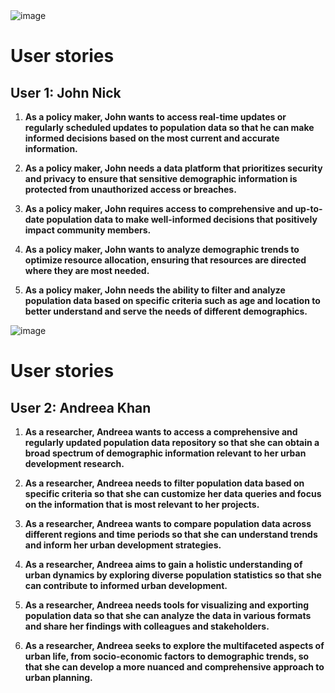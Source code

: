 
<img alt="image" src="https://github.com/SazamAmmy/Software-Engineering-Sprints--OrionEngine-Ensemble/assets/159127703/3531a8f7-1a25-4c39-b83c-451ce750e446">

# User stories
## User 1: John Nick

1. **As a policy maker, John wants to access real-time updates or regularly scheduled updates to population data so that he can make informed decisions based on the most current and accurate information.**

2. **As a policy maker, John needs a data platform that prioritizes security and privacy to ensure that sensitive demographic information is protected from unauthorized access or breaches.**

3. **As a policy maker, John requires access to comprehensive and up-to-date population data to make well-informed decisions that positively impact community members.**

4. **As a policy maker, John wants to analyze demographic trends to optimize resource allocation, ensuring that resources are directed where they are most needed.**

5. **As a policy maker, John needs the ability to filter and analyze population data based on specific criteria such as age and location to better understand and serve the needs of different demographics.**

<img alt="image" src="https://github.com/SazamAmmy/Software-Engineering-Sprints--OrionEngine-Ensemble/assets/159127703/9de7d5cb-44ed-4a59-8b6e-4f0ecdb775ea">


# User stories
## User 2: Andreea Khan

1. **As a researcher, Andreea wants to access a comprehensive and regularly updated population data repository so that she can obtain a broad spectrum of demographic information relevant to her urban development research.**

2. **As a researcher, Andreea needs to filter population data based on specific criteria so that she can customize her data queries and focus on the information that is most relevant to her projects.**

3. **As a researcher, Andreea wants to compare population data across different regions and time periods so that she can understand trends and inform her urban development strategies.**

4. **As a researcher, Andreea aims to gain a holistic understanding of urban dynamics by exploring diverse population statistics so that she can contribute to informed urban development.**

5. **As a researcher, Andreea needs tools for visualizing and exporting population data so that she can analyze the data in various formats and share her findings with colleagues and stakeholders.**

6. **As a researcher, Andreea seeks to explore the multifaceted aspects of urban life, from socio-economic factors to demographic trends, so that she can develop a more nuanced and comprehensive approach to urban planning.**


